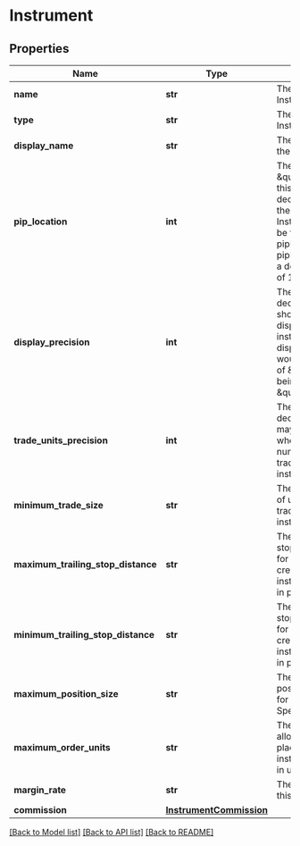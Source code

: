 # Instrument

## Properties
Name | Type | Description | Notes
------------ | ------------- | ------------- | -------------
**name** | **str** | The name of the Instrument | [optional] 
**type** | **str** | The type of the Instrument | [optional] 
**display_name** | **str** | The display name of the Instrument | [optional] 
**pip_location** | **int** | The location of the \&quot;pip\&quot; for this instrument. The decimal position of the pip in this Instrument&#39;s price can be found at 10 ^ pipLocation (e.g. -4 pipLocation results in a decimal pip position of 10 ^ -4 &#x3D; 0.0001). | [optional] 
**display_precision** | **int** | The number of decimal places that should be used to display prices for this instrument. (e.g. a displayPrecision of 5 would result in a price of \&quot;1\&quot; being displayed as \&quot;1.00000\&quot;) | [optional] 
**trade_units_precision** | **int** | The amount of decimal places that may be provided when specifying the number of units traded for this instrument. | [optional] 
**minimum_trade_size** | **str** | The smallest number of units allowed to be traded for this instrument. | [optional] 
**maximum_trailing_stop_distance** | **str** | The maximum trailing stop distance allowed for a trailing stop loss created for this instrument. Specified in price units. | [optional] 
**minimum_trailing_stop_distance** | **str** | The minimum trailing stop distance allowed for a trailing stop loss created for this instrument. Specified in price units. | [optional] 
**maximum_position_size** | **str** | The maximum position size allowed for this instrument. Specified in units. | [optional] 
**maximum_order_units** | **str** | The maximum units allowed for an Order placed for this instrument. Specified in units. | [optional] 
**margin_rate** | **str** | The margin rate for this instrument. | [optional] 
**commission** | [**InstrumentCommission**](InstrumentCommission.md) |  | [optional] 

[[Back to Model list]](../README.md#documentation-for-models) [[Back to API list]](../README.md#documentation-for-api-endpoints) [[Back to README]](../README.md)


